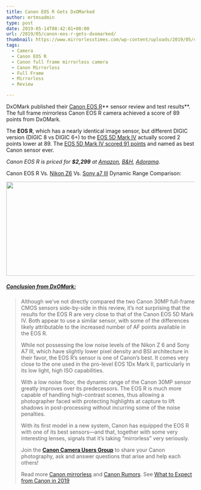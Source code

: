 ```yaml
---
title: Canon EOS R Gets DxOMarked
author: mrtmsadmin
type: post
date: 2019-05-14T08:42:01+00:00
url: /2019/05/canon-eos-r-gets-dxomarked/
thumbnail: https://www.mirrorlesstimes.com/wp-content/uploads/2019/05/canon-eos-r-sensor-score.jpg
tags:
  - Camera
  - Canon EOS R
  - Canon full frame mirrorless camera
  - Canon Mirrorless
  - Full Frame
  - Mirrorless
  - Review

---
```

DxOMark published their [Canon EOS R][1]** sensor review and test results**. The full frame mirrorless Canon EOS R camera achieved a score of 89 points from DxOMark.

The **EOS R**, which has a nearly identical image sensor, but different DIGIC version (DIGIC 8 vs DIGIC 6+) to the [EOS 5D Mark IV][2] actually scored 2 points lower at 89. The [EOS 5D Mark IV scored 91 points][3] and named as best Canon sensor ever.

_Canon EOS R is priced for **$2,299** at <a href="https://www.amazon.com/Canon-Cameras-Digital-Camera-3075C002/dp/B07H484HLT/?tag=cameraears-20" target="_blank" rel="noreferrer noopener" data-amzn-asin="B07H484HLT">Amazon</a>, <a href="https://www.bhphotovideo.com/c/product/1433710-REG/canon_eos_r_mirrorless_digital.html/BI/20175/KBID/14249/" target="_blank" rel="noreferrer noopener">B&H</a>, <a href="https://adorama.evyy.net/c/63923/51926/1036?u=https://www.adorama.com/car.html" target="_blank" rel="noreferrer noopener">Adorama</a>_.<!--more-->

Canon EOS R Vs. [Nikon Z6][4] Vs. [Sony a7 III][5] Dynamic Range Comparison:

[<img class="aligncenter size-full wp-image-3769" src="https://i2.wp.com/www.mirrorlesstimes.com/wp-content/uploads/2019/05/Canon-EOS-R-DR.jpg?resize=600%2C251&#038;ssl=1" alt="" width="600" height="251" srcset="https://i2.wp.com/www.mirrorlesstimes.com/wp-content/uploads/2019/05/Canon-EOS-R-DR.jpg?w=1200&ssl=1 1200w, https://i2.wp.com/www.mirrorlesstimes.com/wp-content/uploads/2019/05/Canon-EOS-R-DR.jpg?resize=470%2C196&ssl=1 470w, https://i2.wp.com/www.mirrorlesstimes.com/wp-content/uploads/2019/05/Canon-EOS-R-DR.jpg?resize=768%2C321&ssl=1 768w, https://i2.wp.com/www.mirrorlesstimes.com/wp-content/uploads/2019/05/Canon-EOS-R-DR.jpg?resize=970%2C405&ssl=1 970w" sizes="(max-width: 600px) 100vw, 600px" data-recalc-dims="1" />][6]

##### <a href="https://www.dxomark.com/canon-eos-r-sensor-review/" target="_blank" rel="noreferrer noopener">Conclusion from DxOMark:</a>

<blockquote class="wp-block-quote">
  <p>
    Although we’ve not directly compared the two Canon 30MP full-frame CMOS sensors side-by-side in this review, it’s not surprising that the results for the EOS R are very close to that of the Canon EOS 5D Mark IV. Both appear to use a similar sensor, with some of the differences likely attributable to the increased number of AF points available in the EOS R.
  </p>
  
  <p>
    While not possessing the low noise levels of the Nikon Z 6 and Sony A7 III, which have slightly lower pixel density and BSI architecture in their favor, the EOS R’s sensor is one of Canon’s best. It comes very close to the one used in the pro-level EOS 1Dx Mark II, particularly in its low light, high ISO capabilities.
  </p>
  
  <p>
    With a low noise floor, the dynamic range of the Canon 30MP sensor greatly improves over its predecessors. The EOS R is much more capable of handling high-contrast scenes, thus allowing a photographer faced with protecting highlights at capture to lift shadows in post-processing without incurring some of the noise penalties.
  </p>
  
  <p>
    With its first model in a new system, Canon has equipped the EOS R with one of its best sensors—and that, together with some very interesting lenses, signals that it’s taking “mirrorless” very seriously.
  </p>
  
  <p>
    Join the <a href="https://www.facebook.com/groups/185572945112087/" target="_blank" rel="noreferrer noopener"><strong>Canon Camera Users Group</strong></a> to share your Canon photography, ask and answer questions that arise and help each others!
  </p>
  
  <p>
    Read more <a href="https://www.mirrorlesstimes.com/tags/canon-mirrorless/">Canon mirrorless</a> and <a href="https://www.dailycameranews.com/tag/canon-rumors/" target="_blank" rel="noreferrer noopener">Canon Rumors</a>. See <a href="https://www.dailycameranews.com/2018/11/canon-product-announcement-roadmap-in-first-half-of-2019/">What to Expect from Canon in 2019</a>
  </p>
</blockquote>

 [1]: https://www.mirrorlesstimes.com/tags/canon-eos-r/
 [2]: https://www.dailycameranews.com/2016/10/canon-eos-5d-mark-iv-lenses/
 [3]: https://www.dailycameranews.com/2016/09/canon-eos-5d-mark-iv-test/
 [4]: https://www.dailycameranews.com/tag/nikon-z6/
 [5]: https://www.dailycameranews.com/tag/sony-a7-iii/
 [6]: https://i2.wp.com/www.mirrorlesstimes.com/wp-content/uploads/2019/05/Canon-EOS-R-DR.jpg?ssl=1